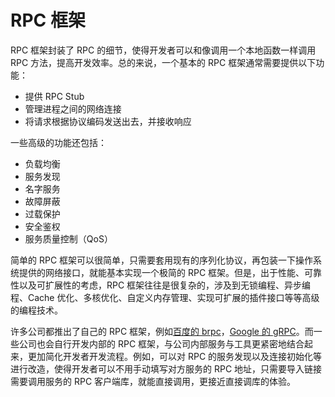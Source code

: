 # RPC 框架

RPC 框架封装了 RPC 的细节，使得开发者可以和像调用一个本地函数一样调用 RPC 方法，提高开发效率。总的来说，一个基本的 RPC 框架通常需要提供以下功能：

- 提供 RPC Stub
- 管理进程之间的网络连接
- 将请求根据协议编码发送出去，并接收响应

一些高级的功能还包括：

- 负载均衡
- 服务发现
- 名字服务
- 故障屏蔽
- 过载保护
- 安全鉴权
- 服务质量控制（QoS）

简单的 RPC 框架可以很简单，只需要套用现有的序列化协议，再包装一下操作系统提供的网络接口，就能基本实现一个极简的 RPC 框架。但是，出于性能、可靠性以及可扩展性的考虑，RPC 框架往往是很复杂的，涉及到无锁编程、异步编程、Cache 优化、多核优化、自定义内存管理、实现可扩展的插件接口等等高级的编程技术。

许多公司都推出了自己的 RPC 框架，例如[百度的 brpc](https://github.com/apache/incubator-brpc)，[Google 的 gRPC](https://grpc.io/)。而一些公司也会自行开发内部的 RPC 框架，与公司内部服务与工具更紧密地结合起来，更加简化开发者开发流程。例如，可以对 RPC 的服务发现以及连接初始化等进行改造，使得开发者可以不用手动填写对方服务的 RPC 地址，只需要导入链接需要调用服务的 RPC 客户端库，就能直接调用，更接近直接调库的体验。